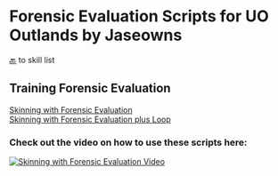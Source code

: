 # Forensic Evaluation Scripts for UO Outlands by Jaseowns

<a href="https://github.com/jaseowns/uo_outlands_razor_scripts/tree/main/Skill%20List">🔙</a> to skill list

## Training Forensic Evaluation
[Skinning with Forensic Evaluation](https://raw.githubusercontent.com/jaseowns/uo_outlands_razor_scripts/main/Skill%20List/Forensic%20Evaluation/Skinning.razor)  
[Skinning with Forensic Evaluation plus Loop](https://raw.githubusercontent.com/jaseowns/uo_outlands_razor_scripts/main/Skill%20List/Forensic%20Evaluation/Skinning_With_Loop.razor)  

### Check out the video on how to use these scripts here:
[![Skinning with Forensic Evaluation Video](https://img.youtube.com/vi/hDko_ZyqX_w/0.jpg)](https://youtu.be/hDko_ZyqX_w)  


